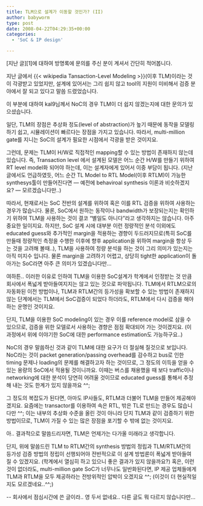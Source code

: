 ```yaml
---
title: TLM으로 설계가 이동할 것인가? (II)
author: babyworm
type: post
date: 2008-04-22T04:29:35+00:00
categories:
  - 'SoC & IP design'

---
```

[지난 글][1]에 대하여 방명록에 문의를 주신 분이 계셔서 간단히 적어봅니다.

지난 글에서 {{< wikipedia Tansaction-Level Modeling >}}(이후 TLM)이라는 것이 각광받고 있었지만, 설계에 있어서는 그리 쉽지 않고 tool의 지원이 미비해서 검증 분야에서 잘 되고 있다고 말씀 드렸었습니다.

이 부분에 대하여 kal9님께서 NoC의 경우 TLM이 더 쉽지 않겠는지에 대한 문의가 있으셨습니다.

일단, TLM의 장점은 추상화 정도(level of abstraction)가 높기 때문에 동작을 모델링하기 쉽고, 시뮬레이션이 빠르다는 장점을 가지고 있습니다. 따라서, multi-million gate를 지니는 SoC의 설계가 필요한 시점에서 각광을 받은 것이지요.

그런데, 문제는 TLM이 H/W로 직접적인 mapping할 수 있는 방법이 존재하지 않는데 있습니다. 즉, Transaction level 에서 설계된 모델은 어느 순간 H/W를 만들기 위하여 RT level model화 되어야 하는데, 이는 설계자에게 있어서 이중 부담이 됩니다. (지난 글에서도 언급하였듯, 어느 순간 TL Model to RTL Model(이후 RTLM)이 가능한 synthesys툴이 만들어진다면 — 예전에 behaviroal synthesis 이론과 비슷하겠지요? — 모르겠습니다만..)

따라서, 현재로서는 SoC 전반의 설계를 위하여 혹은 이를 RTL 검증을 위하여 사용하는 경우가 많습니다. 물론, SoC에서 원하는 동작이나 bandwidth가 보장되는지는 확인하기 위하여 TLM을 사용하는 것이 결코 “별일도 아니다”라고 생각하지는 않습니다. 아주 중요한 일이지요. 하지만, SoC 설계 시에 대부분 이런 정량적인 분석 이외에도 educated guess와 추가적인 margin을 적용하는 경향이 두드러지므로(특히 SoC를 만들때 정량적인 측정을 수행한 이후에 향후 application을 위하여 margin을 항상 두는 것을 고려해 볼때..), TLM을 사용하여 정량 분석을 하는 것이 그리 의미가 있는지는 아직 미지수 입니다. 물론 margin을 고려하기 어렵고, 상당히 tight한 application이 돌아가는 SoC라면 아주 큰 의미가 있겠습니다만…

여하튼.. 이러한 이유로 인하여 TLM을 이용한 SoC설계가 학계에서 인정받는 것 만큼 회사에서 폭넓게 받아들여지지는 않고 있는 것으로 파악됩니다. TLM에서 RTLM으로의 자동화된 이전 방법이나, TLM과 RTLM간의 등가성을 확보할 수 있는 방법이 존재하지 않는 단계에서는 TLM에서 SoC검증이 되었다 하더라도, RTLM에서 다시 검증을 해야 하는 운명인 것이지요.

단지, TLM을 이용한 SoC modeling이 있는 경우 이를 reference model로 삼을 수 있으므로, 검증을 위한 모델로서 사용하는 경향은 점점 확대되어 가는 것이겠지요. (이 과정에서 위에 이야기한 SoC에 대한 performance estimation도 가능하구요..)

NoC의 경우 말씀하신 것과 같이 TLM에 대한 요구가 더 절실해 질것으로 보입니다. NoC라는 것이 packet generation/passing overhead를 감수하고 bus로 인한 timing 문제나 loading의 문제를 해결하고자 하는 것이므로, 그 정도의 이득을 얻을 수 있는 용량의 SoC에서 적용될 것이니까요. 이때는 버스를 채용했을 때 보다 traffic이나 networking에 대한 분석이 당연히 어려울 것이므로 educated guess를 통해서 추정해 내는 것도 한계가 있지 않을까요 ^^;

그 정도의 복잡도가 된다면, 아마도 IP사들도, RTLM과 더불어 TLM을 만들어 제공해야 겠지요. 요즘에는 transactor를 이용하여 속은 RTL, 밖은 TL로 만드는 경우도 많습니다만 ^^; 이는 내부의 추상화 수준을 올린 것이 아니라 단지 TLM과 같이 검증하기 위한 방법이므로, TLM이 가질 수 있는 많은 장점을 포기할 수 밖에 없는 것이지요.

아.. 결과적으로 말씀드리자면, TLM은 언제가는 다가올 미래라고 생각합니다.

단지, 위에 말씀드린 TLM to RTLM간의 synthesis 방법의 정립과 TLM/RTLM간의 등가성 검증 방법의 정립이 선행되어야 전반적으로 이 설계 방법론이 폭넓게 받아들여 질 수 있겠지요. (학계에서 열심히 하고 있으니 좋은 결과가 있지 않을까요?) 혹은, 이런것이 없더라도, multi-million gate SoC가 너무나도 일반화된다면, IP 제공 업체들에게 TLM과 RTLM을 모두 제공하라는 전방위적인 압박이 오겠지요 ^^; (이것이 더 현실적일지도 모르겠네요..^^;)

-- 회사에서 점심시간에 쓴 글이라.. 영 두서 없네요.. 다른 글도 뭐 다르지 않습니다만…

